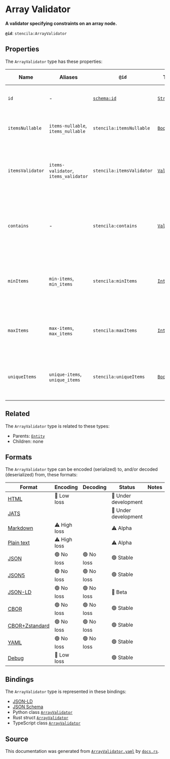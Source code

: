 # Array Validator

**A validator specifying constraints on an array node.**

**`@id`**: `stencila:ArrayValidator`

## Properties

The `ArrayValidator` type has these properties:

| Name             | Aliases                              | `@id`                                | Type                                                                                                  | Description                                                                                 | Inherited from                                                                                   |
| ---------------- | ------------------------------------ | ------------------------------------ | ----------------------------------------------------------------------------------------------------- | ------------------------------------------------------------------------------------------- | ------------------------------------------------------------------------------------------------ |
| `id`             | -                                    | [`schema:id`](https://schema.org/id) | [`String`](https://github.com/stencila/stencila/blob/main/docs/reference/schema/data/string.md)       | The identifier for this item.                                                               | [`Entity`](https://github.com/stencila/stencila/blob/main/docs/reference/schema/other/entity.md) |
| `itemsNullable`  | `items-nullable`, `items_nullable`   | `stencila:itemsNullable`             | [`Boolean`](https://github.com/stencila/stencila/blob/main/docs/reference/schema/data/boolean.md)     | Whether items can have the value `Node::Null`                                               | -                                                                                                |
| `itemsValidator` | `items-validator`, `items_validator` | `stencila:itemsValidator`            | [`Validator`](https://github.com/stencila/stencila/blob/main/docs/reference/schema/data/validator.md) | Another validator node specifying the constraints on all items in the array.                | -                                                                                                |
| `contains`       | -                                    | `stencila:contains`                  | [`Validator`](https://github.com/stencila/stencila/blob/main/docs/reference/schema/data/validator.md) | An array node is valid if at least one of its items is valid against the `contains` schema. | -                                                                                                |
| `minItems`       | `min-items`, `min_items`             | `stencila:minItems`                  | [`Integer`](https://github.com/stencila/stencila/blob/main/docs/reference/schema/data/integer.md)     | An array node is valid if its size is greater than, or equal to, this value.                | -                                                                                                |
| `maxItems`       | `max-items`, `max_items`             | `stencila:maxItems`                  | [`Integer`](https://github.com/stencila/stencila/blob/main/docs/reference/schema/data/integer.md)     | An array node is valid if its size is less than, or equal to, this value.                   | -                                                                                                |
| `uniqueItems`    | `unique-items`, `unique_items`       | `stencila:uniqueItems`               | [`Boolean`](https://github.com/stencila/stencila/blob/main/docs/reference/schema/data/boolean.md)     | A flag to indicate that each value in the array should be unique.                           | -                                                                                                |

## Related

The `ArrayValidator` type is related to these types:

- Parents: [`Entity`](https://github.com/stencila/stencila/blob/main/docs/reference/schema/other/entity.md)
- Children: none

## Formats

The `ArrayValidator` type can be encoded (serialized) to, and/or decoded (deserialized) from, these formats:

| Format                                                                                             | Encoding         | Decoding     | Status                 | Notes |
| -------------------------------------------------------------------------------------------------- | ---------------- | ------------ | ---------------------- | ----- |
| [HTML](https://github.com/stencila/stencila/blob/main/docs/reference/formats/html.md)              | 🔷 Low loss       |              | 🚧 Under development    |       |
| [JATS](https://github.com/stencila/stencila/blob/main/docs/reference/formats/jats.md)              |                  |              | 🚧 Under development    |       |
| [Markdown](https://github.com/stencila/stencila/blob/main/docs/reference/formats/markdown.md)      | ⚠️ High loss     |              | ⚠️ Alpha               |       |
| [Plain text](https://github.com/stencila/stencila/blob/main/docs/reference/formats/text.md)        | ⚠️ High loss     |              | ⚠️ Alpha               |       |
| [JSON](https://github.com/stencila/stencila/blob/main/docs/reference/formats/json.md)              | 🟢 No loss        | 🟢 No loss    | 🟢 Stable               |       |
| [JSON5](https://github.com/stencila/stencila/blob/main/docs/reference/formats/json5.md)            | 🟢 No loss        | 🟢 No loss    | 🟢 Stable               |       |
| [JSON-LD](https://github.com/stencila/stencila/blob/main/docs/reference/formats/jsonld.md)         | 🟢 No loss        | 🟢 No loss    | 🔶 Beta                 |       |
| [CBOR](https://github.com/stencila/stencila/blob/main/docs/reference/formats/cbor.md)              | 🟢 No loss        | 🟢 No loss    | 🟢 Stable               |       |
| [CBOR+Zstandard](https://github.com/stencila/stencila/blob/main/docs/reference/formats/cborzst.md) | 🟢 No loss        | 🟢 No loss    | 🟢 Stable               |       |
| [YAML](https://github.com/stencila/stencila/blob/main/docs/reference/formats/yaml.md)              | 🟢 No loss        | 🟢 No loss    | 🟢 Stable               |       |
| [Debug](https://github.com/stencila/stencila/blob/main/docs/reference/formats/debug.md)            | 🔷 Low loss       |              | 🟢 Stable               |       |

## Bindings

The `ArrayValidator` type is represented in these bindings:

- [JSON-LD](https://stencila.org/ArrayValidator.jsonld)
- [JSON Schema](https://stencila.org/ArrayValidator.schema.json)
- Python class [`ArrayValidator`](https://github.com/stencila/stencila/blob/main/python/python/stencila/types/array_validator.py)
- Rust struct [`ArrayValidator`](https://github.com/stencila/stencila/blob/main/rust/schema/src/types/array_validator.rs)
- TypeScript class [`ArrayValidator`](https://github.com/stencila/stencila/blob/main/ts/src/types/ArrayValidator.ts)

## Source

This documentation was generated from [`ArrayValidator.yaml`](https://github.com/stencila/stencila/blob/main/schema/ArrayValidator.yaml) by [`docs.rs`](https://github.com/stencila/stencila/blob/main/rust/schema-gen/src/docs.rs).